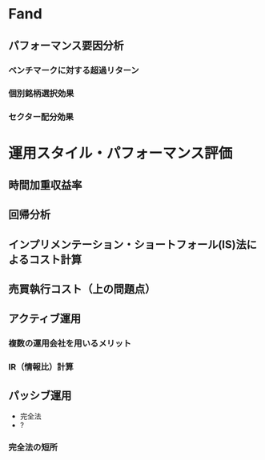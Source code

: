# Fand

## パフォーマンス要因分析

### ベンチマークに対する超過リターン
### 個別銘柄選択効果
### セクター配分効果

# 運用スタイル・パフォーマンス評価

## 時間加重収益率

## 回帰分析

## インプリメンテーション・ショートフォール(IS)法によるコスト計算

## 売買執行コスト（上の問題点）

## アクティブ運用
### 複数の運用会社を用いるメリット
### IR（情報比）計算

## パッシブ運用
* 完全法
* ?

### 完全法の短所

